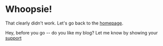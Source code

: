 # Whoopsie!

That clearly didn't work.  Let's go back to the [homepage](https://www.chmodrwx.io).

Hey, before you go -- do you like my blog?  Let me know by showing your [support](https://www.buymeacoffee.com/chmodrwx)
